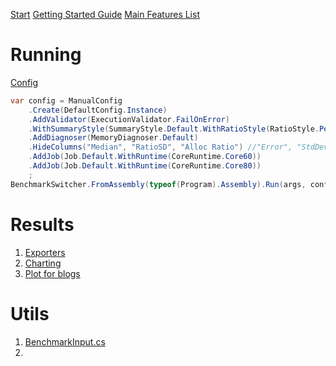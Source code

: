 ﻿[Start](https://benchmarkdotnet.org/) 
[Getting Started Guide](https://benchmarkdotnet.org/articles/guides/getting-started.html) 
[Main Features List](https://benchmarkdotnet.org/#main-features)



# Running 
[Config](https://benchmarkdotnet.org/articles/configs/configs.html)

```csharp
var config = ManualConfig
    .Create(DefaultConfig.Instance)
    .AddValidator(ExecutionValidator.FailOnError)
    .WithSummaryStyle(SummaryStyle.Default.WithRatioStyle(RatioStyle.Percentage))
    .AddDiagnoser(MemoryDiagnoser.Default)
    .HideColumns("Median", "RatioSD", "Alloc Ratio") //"Error", "StdDev",
    .AddJob(Job.Default.WithRuntime(CoreRuntime.Core60))
    .AddJob(Job.Default.WithRuntime(CoreRuntime.Core80))
    ;
BenchmarkSwitcher.FromAssembly(typeof(Program).Assembly).Run(args, config);
```


# Results 
1. [Exporters](https://benchmarkdotnet.org/articles/configs/exporters.html)
2. [Charting](https://chartbenchmark.net/)
3. [Plot for blogs](https://michalbrylka.github.io/posts/generic-math-matrix/#performance)


# Utils
1. [BenchmarkInput.cs](https://github.com/nemesissoft/Nemesis.TextParsers/blob/f55f176088193de995ebb59f92420ae419d0dd36/Benchmarks/Helpers/BenchmarkInput.cs#L5)
2. 
